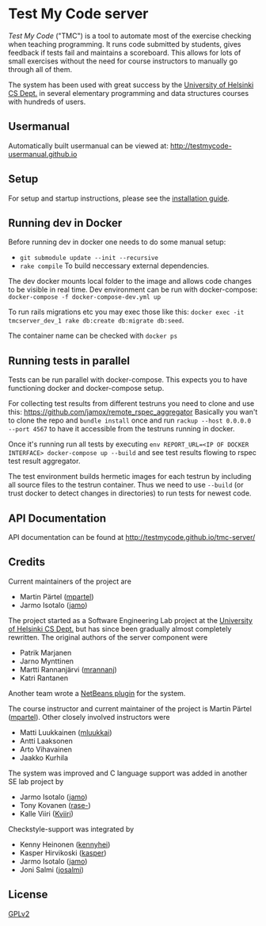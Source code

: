 # Test My Code server #

*Test My Code* ("TMC") is a tool to automate most of the exercise checking when teaching programming.
It runs code submitted by students, gives feedback if tests fail and maintains a scoreboard.
This allows for lots of small exercises without the need for course instructors to manually go through all of them.

The system has been used with great success by the [University of Helsinki CS Dept.](http://cs.helsinki.fi/) in
several elementary programming and data structures courses with hundreds of users.

## Usermanual ##
Automatically built usermanual can be viewed at: http://testmycode-usermanual.github.io

## Setup ##

For setup and startup instructions, please see the [installation guide](Installation.md).

## Running dev in Docker ##

Before running dev in docker one needs to do some manual setup:
- `git submodule update --init --recursive`
- `rake compile`
To build neccessary external dependencies.

The dev docker mounts local folder to the image and allows code changes to be visible in real time.
Dev environment can be run with docker-compose: `docker-compose -f docker-compose-dev.yml up`

To run rails migrations etc you may exec those like this: `docker exec -it tmcserver_dev_1 rake db:create db:migrate db:seed`.

The container name can be checked with `docker ps`


## Running tests in parallel ##

Tests can be run parallel with docker-compose. This expects you to have functioning docker and docker-compose setup.

For collecting test results from different testruns you need to clone and use this: https://github.com/jamox/remote_rspec_aggregator
Basically you wan't to clone the repo and `bundle install` once and run `rackup --host 0.0.0.0 --port 4567` to have it accessible from the testruns running in docker.

Once it's running run all tests by executing `env REPORT_URL=<IP OF DOCKER INTERFACE> docker-compose up --build` and see test results flowing to rspec test result aggregator.

The test environment builds hermetic images for each testrun by including all source files to the testrun container. Thus we need to use `--build` (or trust docker to detect changes in directories) to run tests for newest code.


## API Documentation ##

API documentation can be found at http://testmycode.github.io/tmc-server/


## Credits ##

Current maintainers of the project are
- Martin Pärtel ([mpartel](https://github.com/mpartel))
- Jarmo Isotalo ([jamo](https://github.com/jamo))

The project started as a Software Engineering Lab project at the [University of Helsinki CS Dept.](http://cs.helsinki.fi/) but has since been gradually almost completely rewritten. The original authors of the server component were

- Patrik Marjanen
- Jarno Mynttinen
- Martti Rannanjärvi ([mrannanj](https://github.com/mrannanj))
- Katri Rantanen

Another team wrote a [NetBeans plugin](https://github.com/testmycode/tmc-netbeans) for the system.

The course instructor and current maintainer of the project is Martin Pärtel ([mpartel](https://github.com/mpartel)). Other closely involved instructors were

- Matti Luukkainen ([mluukkai](https://github.com/mluukkai))
- Antti Laaksonen
- Arto Vihavainen
- Jaakko Kurhila

The system was improved and C language support was added in another SE lab project by

- Jarmo Isotalo ([jamo](https://github.com/jamo))
- Tony Kovanen ([rase-](https://github.com/rase-))
- Kalle Viiri ([Kviiri](https://github.com/Kviiri))

Checkstyle-support was integrated by

- Kenny Heinonen ([kennyhei](https://github.com/kennyhei/))
- Kasper Hirvikoski ([kasper](https://github.com/kasper/))
- Jarmo Isotalo ([jamo](https://github.com/jamo/))
- Joni Salmi ([josalmi](https://github.com/josalmi/))

## License ##

[GPLv2](http://www.gnu.org/licenses/gpl-2.0.html)
